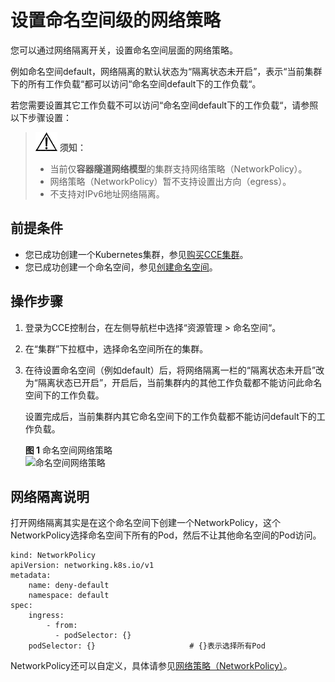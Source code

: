 # 设置命名空间级的网络策略<a name="cce_10_0286"></a>

您可以通过网络隔离开关，设置命名空间层面的网络策略。

例如命名空间default，网络隔离的默认状态为“隔离状态未开启”，表示“当前集群下的所有工作负载“都可以访问“命名空间default下的工作负载“。

若您需要设置其它工作负载不可以访问“命名空间default下的工作负载“，请参照以下步骤设置：

>![](public_sys-resources/icon-notice.gif) **须知：** 
>-   当前仅**容器隧道网络模型**的集群支持网络策略（NetworkPolicy）。
>-   网络策略（NetworkPolicy）暂不支持设置出方向（egress）。
>-   不支持对IPv6地址网络隔离。

## 前提条件<a name="section1974410198410"></a>

-   您已成功创建一个Kubernetes集群，参见[购买CCE集群](购买CCE集群.md)。
-   您已成功创建一个命名空间，参见[创建命名空间](创建命名空间.md)。

## 操作步骤<a name="section42227541910"></a>

1.  登录为CCE控制台，在左侧导航栏中选择“资源管理 \> 命名空间“。
2.  在“集群”下拉框中，选择命名空间所在的集群。
3.  在待设置命名空间（例如default）后，将网络隔离一栏的“隔离状态未开启”改为“隔离状态已开启”，开启后，当前集群内的其他工作负载都不能访问此命名空间下的工作负载。

    设置完成后，当前集群内其它命名空间下的工作负载都不能访问default下的工作负载。

    **图 1**  命名空间网络策略<a name="zh-cn_topic_0113320781_fig9265934112612"></a>  
    ![](figures/命名空间网络策略.png "命名空间网络策略")


## 网络隔离说明<a name="section375095417515"></a>

打开网络隔离其实是在这个命名空间下创建一个NetworkPolicy，这个NetworkPolicy选择命名空间下所有的Pod，然后不让其他命名空间的Pod访问。

```
kind: NetworkPolicy
apiVersion: networking.k8s.io/v1
metadata:
    name: deny-default
    namespace: default
spec:
    ingress:
        - from:
          - podSelector: {}
    podSelector: {}                     # {}表示选择所有Pod
```

NetworkPolicy还可以自定义，具体请参见[网络策略（NetworkPolicy）](网络策略（NetworkPolicy）.md)。

